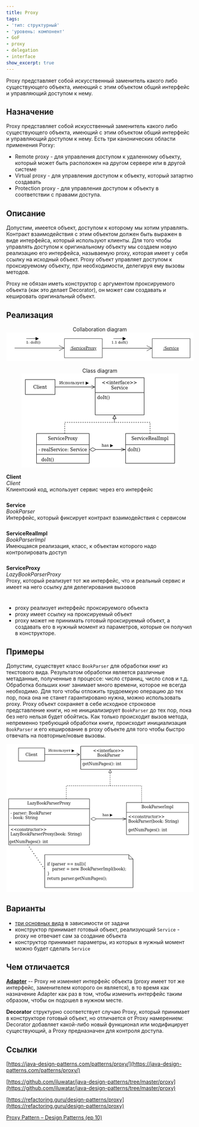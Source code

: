```yaml
---
title: Proxy
tags:
- 'тип: структурный'
- 'уровень: компонент'
- GoF
- proxy
- delegation
- interface
show_excerpt: true
---
```


Proxy представляет собой искусственный заменитель какого либо существующего
объекта, имеющий с этим объектом общий интерфейс и
управляющий доступом к нему.

<!--more-->

<style>
    .wrap {
        padding-bottom: 25px;
    }
</style>


## Назначение
Proxy представляет собой искусственный заменитель какого либо существующего
объекта, имеющий с этим объектом общий интерфейс и
управляющий доступом к нему. Есть три канонических области
применения Porxy:
- Remote proxy - для управления доступом к удаленному объекту, который может быть
расположен на другом сервере или в другой системе
- Virtual proxy - для управления доступом к объекту, который затартно создавать
- Protection proxy - для управления доступом к объекту в соответствии с правами доступа.

## Описание
Допустим, имеется объект, доступом к которому мы хотим управлять. Контракт
взаимодействия с этим объектом должен быть выражен в виде интерфейса, который
используют клиенты. Для того чтобы управлять доступом к оригинальному объекту
мы создаем новую реализацию его интерфейса, называемую proxy, которая имеет у себя
ссылку на исходный объект. Proxy объект управляет доступом к проксируемому объекту,
при необходимости, делегируя ему вызовы методов.

Proxy не обязан иметь конструктор с аргументом проксируемого объекта (как это делает Decorator),
он может сам создавать и кешировать оригинальный объект.

## Реализация

<p align="center">
  Collaboration diagram<br>
  <img src="/assets/images/proxy/proxy-object-diagram.png" />
</p>

<p align="center">
  Class diagram<br>
  <img src="/assets/images/proxy/proxy-uml-class-diagram.png" />
</p>


<div class="grid grid--px-0">
  <div class="cell cell--lg-2 cell--3"><b>Client</b></div>
  <div class="cell cell--auto"><i>Client</i></div>
  <div class="cell cell--lg-12 wrap">Клиентский код, использует сервис через его интерфейс</div>

  <div class="cell cell--lg-2 cell--3"><b>Service</b></div>
  <div class="cell cell--auto"><i>BookParser</i></div>
  <div class="cell cell--lg-12 wrap">Интерфейс, который фиксирует контракт взаимодействия с сервисом</div>

  <div class="cell cell--lg-2 cell--3"><b>ServiceRealImpl</b></div>
  <div class="cell cell--auto"><i>BookParserImpl</i></div>
  <div class="cell cell--lg-12 wrap">Имеющаяся реализация, класс, к объектам которого надо контролировать доступ</div>

  <div class="cell cell--lg-2 cell--3"><b>ServiceProxy</b></div>
  <div class="cell cell--auto"><i>LazyBookParserProxy</i></div>
  <div class="cell cell--lg-12 wrap">Proxy, который реализует тот же интерфейс, что и реальный сервис и имеет на него ссылку для делегирования вызовов</div>
</div>

- proxy реализует интерфейс проксируемого объекта
- proxy имеет ссылку на проксируемый объект
- proxy может не принимать готовый проксируемый объект, а создавать его в нужный
момент из параметров, которые он получил в конструкторе.

## Примеры
Допустим, существует класс `BookParser` для обработки книг из текстового вида.
Результатом обработки является различные метаданные, полученные в процессе: число
страниц, число слов и т.д. Обработка больших книг занимает много времени, которое
не всегда необходимо. Для того чтобы отложить трудоемкую операцию до тех пор,
пока она не станет гарантировано нужна, можно использовать proxy. Proxy объект
сохраняет в себе исходное строковое представление книги, но не инициализирует
`BookParser` до тех пор, пока без него нельзя будет обойтись. Как только происходит
вызов метода, непременно требующий обработки книги, происходит инициализация `BookParser`
и его кеширование в proxy объекте для того чтобы быстро отвечать на повторные/новые
вызовы.

<p align="center">
  <img src="/assets/images/proxy/proxy-uml-class-diagram-example.png" />
</p>

## Варианты
- [три основных вида](/2021/04/26/proxy.html#назначение) в зависимости от задачи
- конструктор принимает готовый объект, реализующий `Service` - proxy не отвечает сам за создание объекта
- конструктор принимает параметры, из которых в нужный момент можно будет сделать `Service`

## Чем отличается
**[Adapter](/2021/01/24/adapter.html)** -- Proxy не изменяет интерфейс объекта
(proxy имеет тот же интерфейс, заменителем которого он является), в то
время как назначение Adapter как раз в том, чтобы изменить интерфейс таким образом,
чтобы он подошел в нужном месте.

**Decorator** структурно соответствует случаю Proxy, который принимает в
конструкторе готовый объект, но отличается от Proxy намерением: Decorator
добавляет какой-либо новый функционал или модифицирует существующий, а Proxy
предназначен для контроля доступа.



## Ссылки
[https://java-design-patterns.com/patterns/proxy/](https://java-design-patterns.com/patterns/proxy/)

[https://github.com/iluwatar/java-design-patterns/tree/master/proxy](https://github.com/iluwatar/java-design-patterns/tree/master/proxy)

[https://refactoring.guru/design-patterns/proxy](https://refactoring.guru/design-patterns/proxy)

[Proxy Pattern – Design Patterns (ep 10)](https://www.youtube.com/watch?v=NwaabHqPHeM&list=PLrhzvIcii6GNjpARdnO4ueTUAVR9eMBpc&index=10)
